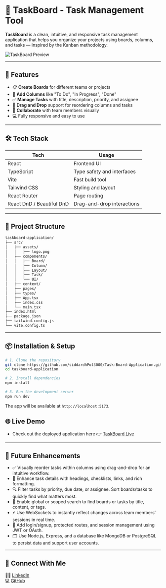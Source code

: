 # 🧩 TaskBoard - Task Management Tool

**TaskBoard** is a clean, intuitive, and responsive task management application that helps you organize your projects using boards, columns, and tasks — inspired by the Kanban methodology.

![TaskBoard Preview](BoardView.png)

---

## 🚀 Features

- 📋 **Create Boards** for different teams or projects
- 🧱 **Add Columns** like "To Do", "In Progress", "Done"
- ✅ **Manage Tasks** with title, description, priority, and assignee
- 🔁 **Drag and Drop** support for reordering columns and tasks
- 👥 **Collaborate** with team members visually
- 💻 Fully responsive and easy to use

---

## 🛠️ Tech Stack

| Tech         | Usage                      |
|--------------|----------------------------|
| React        | Frontend UI                |
| TypeScript   | Type safety and interfaces |
| Vite         | Fast build tool            |
| Tailwind CSS | Styling and layout         |
| React Router | Page routing               |
| React DnD / Beautiful DnD | Drag-and-drop interactions |

---


## 📁 Project Structure

```bash
taskboard-application/
├── src/
│   ├── assets/ 
│   │   ├── logo.png
│   ├── components/
│   │   ├── Board/
│   │   ├── Column/
│   │   ├── Layout/
│   │   ├── Task/
│   │   └── UI/
│   ├── context/
│   ├── pages/
│   ├── types/
│   ├── App.tsx
│   ├── index.css
│   └── main.tsx
├── index.html
├── package.json
├── tailwind.config.js
└── vite.config.ts
```

---

## 📦 Installation & Setup

```bash
# 1. Clone the repository
git clone https://github.com/siddardhPol3000/Task-Board-Application.git
cd taskboard-application

# 2. Install dependencies
npm install

# 3. Run the development server
npm run dev
```

The app will be available at `http://localhost:5173`.

## 🌐 Live Demo
- Check out the deployed application here 👉 [TaskBoard Live](https://task-board-application-ten.vercel.app/)

---

## 🚀 Future Enhancements

- ✅ Visually reorder tasks within columns using drag-and-drop for an intuitive workflow.
- 📝 Enhance task details with headings, checklists, links, and rich formatting.
- 🔍 Filter tasks by priority, due date, or assignee. Sort boards/tasks to quickly find what matters most.
- 🔎 Enable global or scoped search to find boards or tasks by title, content, or tags.
- ⚡ Use WebSockets to instantly reflect changes across team members’ sessions in real time.
- 🔐 Add login/signup, protected routes, and session management using JWT or OAuth.
- 🗂️ Use Node.js, Express, and a database like MongoDB or PostgreSQL to persist data and support user accounts.

---

## 🔗 Connect With Me

🧑‍💻 [LinkedIn](https://www.linkedin.com/in/siddardhpol/)  
💻 [GitHub](https://github.com/siddardhPol3000)
